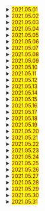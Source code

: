 <details> 
  <summary><mark><font color=darkred>2021.05.01</font></mark></summary>
  <br/>locked
  <br/>into
  <br/>side
  <br/>through
  <br/>go through
  <br/>surprise
  <br/>put up
  <br/>tent
  <br/>wood
  <br/>period
</details>
<details> 
  <summary><mark><font color=darkred>2021.05.02</font></mark></summary>
  <br/>dynasty
  <br/>century
  <br/>Italian
  <br/>province
  <br/>from then on
  <br/>excited
  <br/>mobile phone
  <br/>a little
  <br/>decide
  <br/>enter
</details>
<details> 
  <summary><mark><font color=darkred>2021.05.03</font></mark></summary>
  <br/>towards
  <br/>forget
  <br/>reach
  <br/>climb
  <br/>fail
  <br/>ability
  <br/>believe it or not
  <br/>look out
  <br/>seat
  <br/>send
</details>
<details> 
  <summary><mark><font color=darkred>2021.05.04</font></mark></summary>
  <br/>even
  <br/>able
  <br/>pay
  <br/>pay for
  <br/>notebook
  <br/>save
  <br/>save from
  <br/>smoke
  <br/>next door
  <br/>badly
</details>
<details> 
  <summary><mark><font color=darkred>2021.05.05</font></mark></summary>
  <br/>hurt
  <br/>pour
  <br/>protect
  <br/>rush
  <br/>wet
  <br/>blanket
  <br/>fireman
  <br/>put out
  <br/>burn
  <br/>moment
</details>
<details> 
  <summary><mark><font color=darkred>2021.05.06</font></mark></summary>
  <br/>nod
  <br/>reporter
  <br/>news
  <br/>newspaper
  <br/>rubbish
  <br/>bin
  <br/>by the way
  <br/>no problem
  <br/>X-ray
  <br/>term
</details>
<details> 
  <summary><mark><font color=darkred>2021.05.07</font></mark></summary>
  <br/>hard
  <br/>piano
  <br/>do well in
  <br/>violin
  <br/>at the age of
  <br/>sir
  <br/>madam
  <br/>recommend
  <br/>award
  <br/>part
</details>
<details> 
  <summary><mark><font color=darkred>2021.05.08</font></mark></summary>
  <br/>take part in
  <br/>lose
  <br/>hear from
  <br/>do someone's best
  <br/>try someone's best
  <br/>lose someone's best
  <br/>Yours faithfully
  <br/>pet
  <br/>rude
  <br/>goldfish
</details>
<details> 
  <summary><mark><font color=darkred>2021.05.09</font></mark></summary>
  <br/>mouse
  <br/>parrot
  <br/>knee
  <br/>hold
  <br/>feed
  <br/>teach
  <br/>poem
  <br/>wide
  <br/>hunt
  <br/>hide
</details>
<details> 
  <summary><mark><font color=darkred>2021.05.10</font></mark></summary>
  <br/>build
  <br/>camp
  <br/>stick
  <br/>bark
  <br/>bite
  <br/>fight
  <br/>look after
  <br/>till
  <br/>end
  <br/>trouble
</details>
<details> 
  <summary><mark><font color=darkred>2021.05.11</font></mark></summary>
  <br/>bubble
  <br/>gentle
  <br/>touch
  <br/>rhyme
  <br/>take care of
  <br/>repeat
  <br/>all the time
  <br/>agree
  <br/>weigh
  <br/>gram
</details>
<details> 
  <summary><mark><font color=darkred>2021.05.12</font></mark></summary>
  <br/>grow up
  <br/>noise
  <br/>fur
  <br/>paw
  <br/>basket
  <br/>noisy
  <br/>thirsty
  <br/>honest
  <br/>secret
  <br/>joy
</details>
<details> 
  <summary><mark><font color=darkred>2021.05.13</font></mark></summary>
  <br/>care about
  <br/>yourself
  <br/>teenager
  <br/>magazine
  <br/>good-looking
  <br/>humorous
  <br/>polite
  <br/>tidy
  <br/>trust
  <br/>joke
</details>
<details> 
  <summary><mark><font color=darkred>2021.05.14</font></mark></summary>
  <br/>generous 
  <br/>willing
  <br/>anytime
  <br/>voice
  <br/>singer
  <br/>round
  <br/>sense
  <br/>humour
  <br/>onto
  <br/>smile
</details>
<details> 
  <summary><mark><font color=darkred>2021.05.15</font></mark></summary>
  <br/>personality 
  <br/>worse
  <br/>worst
  <br/>height
  <br/>sec.
  <br/>competition
  <br/>test
  <br/>swimmer
  <br/>social
  <br/>social worker
</details>
<details> 
  <summary><mark><font color=darkred>2021.05.16</font></mark></summary>
  <br/>ponytail 
  <br/>shy
  <br/>smiling
  <br/>handsome
  <br/>hard-working
  <br/>patient
  <br/>excellent
  <br/>keep secret
  <br/>weight
  <br/>unhappy
</details>
<details> 
  <summary><mark><font color=darkred>2021.05.17</font></mark></summary>
  <br/>advertisement 
  <br/>biscuit
  <br/>lorry
  <br/>rubber
  <br/>eraser
  <br/>soccer
  <br/>vacation
  <br/>store
  <br/>truck
  <br/>yard
</details>
<details> 
  <summary><mark><font color=darkred>2021.05.18</font></mark></summary>
  <br/>movie 
  <br/>mixed
  <br/>French
  <br/>foreign
  <br/>language
  <br/>during
  <br/>discuss
  <br/>in class
  <br/>guy
  <br/>buddy
</details>
<details> 
  <summary><mark><font color=darkred>2021.05.19</font></mark></summary>
  <br/>offer 
  <br/>baseball
  <br/>win
  <br/>least
  <br/>uniform
  <br/>at most
  <br/>weekly
  <br/>quick
  <br/>look through
  <br/>real
</details>
<details> 
  <summary><mark><font color=darkred>2021.05.20</font></mark></summary>
  <br/>at first 
  <br/>lunchtime
  <br/>physics
  <br/>badminton
  <br/>ideal
  <br/>finish
  <br/>further
  <br/>farther
  <br/>furthest
  <br/>farthest
</details>
<details> 
  <summary><mark><font color=darkred>2021.05.21</font></mark></summary>
  <br/>keep doing something
  <br/>keep on doing something
  <br/>come on
  <br/>ourselves
  <br/>enjoy oneself
  <br/>president
  <br/>steel
  <br/>ton
  <br/>fine
  <br/>join
</details>
<details> 
  <summary><mark><font color=darkred>2021.05.22</font></mark></summary>
  <br/>myself
  <br/>shine
  <br/>sky
  <br/>journey
  <br/>finally
  <br/>get off
  <br/>interest
  <br/>main
  <br/>internet
  <br/>page
</details>
<details> 
  <summary><mark><font color=darkred>2021.05.23</font></mark></summary>
  <br/>home page
  <br/>yourselves
  <br/>themselves
  <br/>by oneself
  <br/>itself
  <br/>pull
  <br/>rock
  <br/>luckily
  <br/>climber
  <br/>final
</details>
<details> 
  <summary><mark><font color=darkred>2021.05.24</font></mark></summary>
  <br/>support
  <br/>take place
  <br/>get on
  <br/>helpless
  <br/>useful
  <br/>useless
  <br/>cheerful
  <br/>colourful
  <br/>ticket
  <br/>arrive at
</details>
<details> 
  <summary><mark><font color=darkred>2021.05.25</font></mark></summary>
  <br/>arrive in
  <br/>places of interest
  <br/>believe someone's eyes
  <br/>sight
  <br/>half-time
  <br/>can't wait
  <br/>meaning
  <br/>take care
  <br/>instruction
  <br/>had better
</details>
<details> 
  <summary><mark><font color=darkred>2021.05.26</font></mark></summary>
  <br/>tool
  <br/>glue
  <br/>rope
  <br/>scissors
  <br/>tape
  <br/>DIY
  <br/>exactly
  <br/>stand for
  <br/>repair
  <br/>decorate
</details>
<details> 
  <summary><mark><font color=darkred>2021.05.27</font></mark></summary>
  <br/>instead of
  <br/>rose
  <br/>crazy
  <br/>be crazy about
  <br/>terrible
  <br/>put in
  <br/>mistake
  <br/>make a mistake
  <br/>power
  <br/>pipe
</details>
<details> 
  <summary><mark><font color=darkred>2021.05.28</font></mark></summary>
  <br/>fill
  <br/>fill with
  <br/>ceiling
  <br/>shelf
  <br/>whoops
  <br/>instead
  <br/>attend
  <br/>sentence
  <br/>grape
  <br/>strawberry
</details>
<details> 
  <summary><mark><font color=darkred>2021.05.29</font></mark></summary>
  <br/>spoon
  <br/>salad
  <br/>mix
  <br/>add
  <br/>tip
  <br/>example
  <br/>for example
  <br/>sauce
  <br/>ham
  <br/>correct
</details>
<details> 
  <summary><mark><font color=darkred>2021.05.30</font></mark></summary>
  <br/>active
  <br/>possible
  <br/>tidy up
  <br/>spell
  <br/>cover
  <br/>not only but also
  <br/>Keep something secret
  <br/>finished
  <br/>go wrong
  <br/>cut out
</details>
<details> 
  <summary><mark><font color=darkred>2021.05.31</font></mark></summary>
  <br/>furniture
  <br/>wild
  <br/>dish
  <br/>no way
  <br/>pity
  <br/>die
  <br/>in fact
  <br/>dolphin
  <br/>giant panda
  <br/>squirrel
</details>
